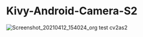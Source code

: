 # Kivy-Android-Camera-S2


![Screenshot_20210412_154024_org test cv2as2](https://user-images.githubusercontent.com/72749248/114413483-efcc8800-9ba5-11eb-8044-a61d2dc6f6b2.jpg)
